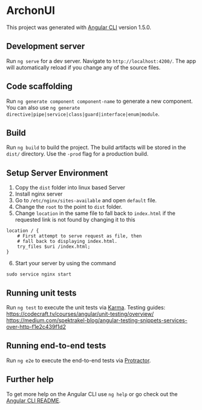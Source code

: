 # ArchonUI

This project was generated with [Angular CLI](https://github.com/angular/angular-cli) version 1.5.0.

## Development server

Run `ng serve` for a dev server. Navigate to `http://localhost:4200/`. The app will automatically reload if you change any of the source files.

## Code scaffolding

Run `ng generate component component-name` to generate a new component. You can also use `ng generate directive|pipe|service|class|guard|interface|enum|module`.

## Build

Run `ng build` to build the project. The build artifacts will be stored in the `dist/` directory. Use the `-prod` flag for a production build.

## Setup Server Environment

1. Copy the `dist` folder into linux based Server
2. Install nginx server
3. Go to `/etc/nginx/sites-available` and open `default` file.
4. Change the `root` to the point to `dist` folder.
5. Change `location` in the same file to fall back to `index.html` if the requested link is not found by changing it to this

```
location / {
    # First attempt to serve request as file, then
    # fall back to displaying index.html.
    try_files $uri /index.html;
}
```

6. Start your server by using the command

```
sudo service nginx start
```

## Running unit tests

Run `ng test` to execute the unit tests via [Karma](https://karma-runner.github.io).
Testing guides:
https://codecraft.tv/courses/angular/unit-testing/overview/ 
https://medium.com/spektrakel-blog/angular-testing-snippets-services-over-http-f1e2c439f1d2

## Running end-to-end tests

Run `ng e2e` to execute the end-to-end tests via [Protractor](http://www.protractortest.org/).

## Further help

To get more help on the Angular CLI use `ng help` or go check out the [Angular CLI README](https://github.com/angular/angular-cli/blob/master/README.md).

